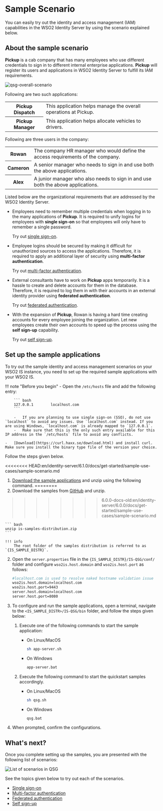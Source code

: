 # Sample Scenario

You can easily try out the identity and access management (IAM) capabilities in the WSO2 Identity Server by using the scenario explained below.

## About the sample scenario

**Pickup** is a cab company that has many employees who use different
credentials to sign in to different internal enterprise applications. **Pickup** will register its users and applications in WSO2 Identity Server to fulfill its IAM requirements.

![qsg-overall-scenario]({{base_path}}/assets/img/get-started/qsg-overall-scenario.png)

Following are two such applications:

<table>
    <tr>
        <th>Pickup Dispatch</th>
        <td>This application helps manage the overall operations at Pickup.</td>
    </tr>
    <tr>
        <th>Pickup Manager</th>
        <td>This application helps allocate vehicles to drivers.</td>
    </tr>
</table>

Following are three users in the company:

<table>
    <tr>
        <th>Rowan</th>
        <td>The company HR manager who would define the access requirements of the company.</td>
    </tr>
    <tr>
        <th>Cameron</th>
        <td>A senior manager who needs to sign in and use both the above applications.</td>
    </tr>
    <tr>
        <th>Alex</th>
        <td>A junior manager who also needs to sign in and use both the above applications.</td>
    </tr>
</table>

Listed below are the organizational requirements that are addressed by the WSO2 Identity Server.

- Employees need to remember multiple credentials when logging in to the many applications of **Pickup**. It is required to unify logins for employees with **single sign-on** so that employees will only have to remember a single password.

    Try out [single sign-on]({{base_path}}/get-started/sample-use-cases/single-sign-on/).

- Employee logins should be secured by making it difficult for unauthorized sources to access the applications. Therefore, it is required to apply an additional layer of security using **multi-factor authentication**.

    Try out [multi-factor authentication]({{base_path}}/get-started/sample-use-cases/multi-factor-authentication/).

- External consultants have to work on **Pickup** apps temporarily. It is a hassle to create and delete accounts for them in the database. Therefore, it is required to log them in with their accounts in an external identity provider using **federated authentication**.

    Try out [federated authentication]({{base_path}}/get-started/sample-use-cases/federated-authentication/).

- With the expansion of **Pickup**, Rowan is having a hard time creating accounts for every employee joining the organization. Let new employees create their own accounts to speed up the process using the **self sign-up** capability.

    Try out [self sign-up]({{base_path}}/get-started/sample-use-cases/self-sign-up/).

## Set up the sample applications

To try out the sample identity and access management scenarios on your WSO2 IS instance, you need to set up the required sample applications with your WSO2 IS.

!!! note "Before you begin"
    -   Open the `/etc/hosts` file and add the following entry:

        ``` bash
        127.0.0.1        localhost.com
        ```

        -   If you are planning to use single sign-on (SSO), do not use `localhost` to avoid any issues. Use `localhost.com` instead. If you are using Windows, `localhost.com` is already mapped to `127.0.0.1`.
        -   Make sure that this is the only such entry available for this IP address in the `/etc/hosts` file to avoid any conflicts.
        
    -   [Download](https://curl.haxx.se/download.html) and install curl. Make sure you install the binary type file of the version your choice.

Follow the steps given below.

<<<<<<<< HEAD:en/identity-server/6.1.0/docs/get-started/sample-use-cases/sample-scenario.md
1. [Download the sample applications](https://github.com/wso2/samples-is/releases/download/v4.5.2/is-samples-distribution.zip) and unzip using the following command.
========
1.  Download the samples from [GitHub](https://github.com/wso2/samples-is/releases/download/v4.5.2/is-samples-distribution.zip) and unzip.
>>>>>>>> 6.0.0-docs-old:en/identity-server/6.0.0/docs/get-started/sample-use-cases/sample-scenario.md

    ``` bash
    unzip is-samples-distribution.zip
    ```

    !!! info
        The root folder of the samples distribution is referred to as `{IS_SAMPLE_DISTR}`.

2. Open the `server.properties` file in the `{IS_SAMPLE_DISTR}/IS-QSG/conf/` folder and configure `wso2is.host.domain` and `wso2is.host.port` as follows:

    ``` bash
    #localhost.com is used to resolve naked hostname validation issue
    wso2is.host.domain=localhost.com
    wso2is.host.port=9443
    server.host.domain=localhost.com
    server.host.port=8080
    ```

3. To configure and run the sample applications, open a terminal, navigate to the `<IS_SAMPLE_DISTR>/IS-QSG/bin` folder, and follow the steps given below:

    1. Execute one of the following commands to start the sample application:

        - On Linux/MacOS

            ``` bash
            sh app-server.sh
            ```

        - On Windows

            ``` bash
            app-server.bat
            ```

    2. Execute the following command to start the quickstart samples accordingly.

        - On Linux/MacOS

            ``` bash
            sh qsg.sh
            ```

        - On Windows

            ``` bash
            qsg.bat
            ```

4. When prompted, confirm the configurations.

## What's next?

Once you complete setting up the samples, you are presented with the following list of scenarios:

![List of scenarios in QSG]({{base_path}}/assets/img/get-started/qsg-configure-sso.png)

See the topics given below to try out each of the scenarios.

- [Single sign-on]({{base_path}}/get-started/sample-use-cases/single-sign-on/)
- [Multi-factor authentication]({{base_path}}/get-started/sample-use-cases/multi-factor-authentication/)
- [Federated authentication]({{base_path}}/get-started/sample-use-cases/federated-authentication/)
- [Self sign-up]({{base_path}}/get-started/sample-use-cases/self-sign-up/)
